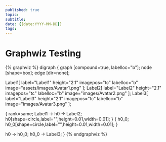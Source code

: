 ```yaml
---
published: true
topic:
subtitle: 
date: {{date:YYYY-MM-DD}}
tags: 
---
```


# Graphwiz Testing
{% graphviz %}
digraph {
graph [compound=true, labelloc="b"];
node [shape=box];
edge [dir=none];

Label1[
    label="Label1"
    height="2.1"
    imagepos="tc"
    labelloc="b"
    image="assets/images/Avatar1.png"
];
Label2[
    label="Label2"
    height="2.1"
    imagepos="tc"
    labelloc="b"
    image="images/Avatar2.png"
];
Label3[
    label="Label3"
    height="2.1"
    imagepos="tc"
    labelloc="b"
    image="images/Avatar3.png"
];

{ 
    rank=same;
    Label1 -> h0 -> Label2;
    h0[shape=circle,label="",height=0.01,width=0.01];
}
{
    h0_0;
    h0_0[shape=circle,label="",height=0.01,width=0.01];
}

h0 -> h0_0;
h0_0 -> Label3;
}
{% endgraphviz %}
